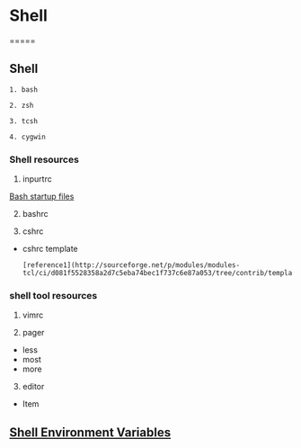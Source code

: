 # Shell
=====

## Shell

    1. bash

    2. zsh

    3. tcsh

    4. cygwin

### Shell resources

1. inpurtrc

[Bash startup files](http://ss64.com/bash/syntax-inputrc.html)

2. bashrc

3. cshrc

  * cshrc template 

        [reference1](http://sourceforge.net/p/modules/modules-tcl/ci/d081f5528358a2d7c5eba74bec1f737c6e87a053/tree/contrib/template/.cshrc)

### shell tool resources

1. vimrc

2. pager
  * less
  * most
  * more

3. editor

+ Item

## [Shell Environment Variables](http://en.wikibooks.org/wiki/Guide_to_Unix/Environment_Variables#References)
